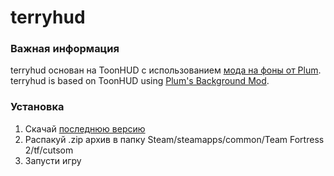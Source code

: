 # terryhud
### Важная информация
terryhud основан на ToonHUD с использованием [мода на фоны от Plum](https://gamebanana.com/guis/34555).  
terryhud is based on ToonHUD using [Plum's Background Mod](https://gamebanana.com/guis/34555).
### Установка
1. Скачай [последнюю версию](https://github.com/T3RRY4/terryhud/archive/master.zip)
2. Распакуй .zip архив в папку Steam/steamapps/common/Team Fortress 2/tf/cutsom
3. Запусти игру

